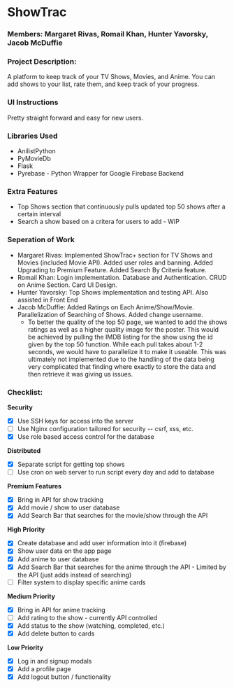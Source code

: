 # ShowTrac

### Members: Margaret Rivas, Romail Khan, Hunter Yavorsky, Jacob McDuffie

### Project Description:
A platform to keep track of your TV Shows, Movies, and Anime. You can add shows to your list, rate them, and keep track of your progress.

### UI Instructions
Pretty straight forward and easy for new users.

### Libraries Used
- AnilistPython
- PyMovieDb
- Flask
- Pyrebase - Python Wrapper for Google Firebase Backend

### Extra Features
- Top Shows section that continuously pulls updated top 50 shows after a certain interval
- Search a show based on a critera for users to add - WIP

### Seperation of Work
- Margaret Rivas: Implemented ShowTrac+ section for TV Shows and Movies (included Movie API). Added user roles and banning. Added Upgrading to Premium Feature. Added Search By Criteria feature.
- Romail Khan: Login implementation. Database and Authentication. CRUD on Anime Section. Card UI Design.
- Hunter Yavorsky: Top Shows implementation and testing API. Also assisted in Front End
- Jacob McDuffie: Added Ratings on Each Anime/Show/Movie. Parallelization of Searching of Shows. Added change username.
    * To better the quality of the top 50 page, we wanted to add the shows ratings as well as a higher quality image for the poster. This would be achieved by pulling the IMDB listing for the show using the id given by the top 50 function. While each pull takes about 1-2 seconds, we would have to parallelize it to make it useable. This was ultimately not implemented due to the handling of the data being very complicated that finding where exactly to store the data and then retrieve it was giving us issues.


### Checklist:

**Security**
- [X] Use SSH keys for access into the server
- [ ] Use Nginx configuration tailored for security -- csrf, xss, etc.
- [X] Use role based access control for the database

**Distributed**
- [X] Separate script for getting top shows
- [ ] Use cron on web server to run script every day and add to database

**Premium Features**
- [X] Bring in API for show tracking
- [X] Add movie / show to user database
- [X] Add Search Bar that searches for the movie/show through the API 

**High Priority** 
- [X] Create database and add user information into it (firebase)
- [X] Show user data on the app page
- [X] Add anime to user database
- [X] Add Search Bar that searches for the anime through the API - Limited by the API (just adds instead of searching)
- [ ] Filter system to display specific anime cards

**Medium Priority**
- [X] Bring in API for anime tracking
- [ ] Add rating to the show - currently API controlled
- [X] Add status to the show (watching, completed, etc.)
- [X] Add delete button to cards

**Low Priority**
- [X] Log in and signup modals
- [X] Add a profile page
- [X] Add logout button / functionality    